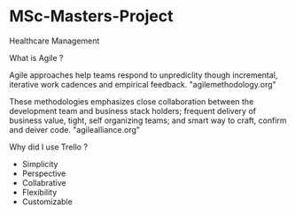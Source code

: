 # MSc-Masters-Project
Healthcare Management 

What is Agile ?

Agile approaches help teams respond to unprediclity though incremental, iterative work cadences and empirical feedback. "agilemethodology.org"

These methodologies emphasizes close collaboration between the development team and business stack holders; frequent delivery of business value, tight, self organizing teams; and smart way to craft, confirm and deiver code. "agilealliance.org" 

Why did I use Trello ?

- Simplicity
- Perspective
- Collabrative
- Flexibility
- Customizable

